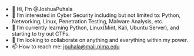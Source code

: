 - 👋 Hi, I’m @JoshuaPuhala
- 👀 I’m interested in Cyber Security including but not limited to: Python, Networking, Linux, Penetration Testing, Malware Analysis, etc.
- 🌱 I’m currently learning Python, Linux(Mint, Kali, Ubuntu Server), and starting to try out CTFs.
- 💞️ I’m looking to collaborate on anything and everything within my power.
- 📫 How to reach me: jpuhala@mail.pima.edu

<!---
JoshuaPuhala/JoshuaPuhala is a ✨ special ✨ repository because its `README.md` (this file) appears on your GitHub profile.
You can click the Preview link to take a look at your changes.
--->
